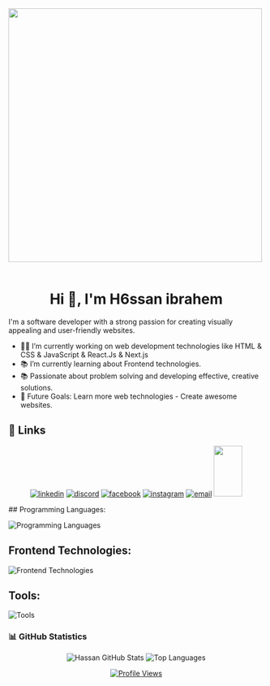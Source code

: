 <img src="https://user-images.githubusercontent.com/74038190/212748842-9fcbad5b-6173-4175-8a61-521f3dbb7514.gif" width="500">
<br><br>
<h1 align="center">Hi 👋, I'm H6ssan ibrahem</h1>
<p>
I'm a software developer with a strong passion for creating visually appealing and user-friendly websites. 
</p>

- 👨‍💻 I’m currently working on web development technologies like HTML & CSS & JavaScript & React.Js & Next.js
- 📚 I’m currently learning about Frontend technologies.
- 📚 Passionate about problem solving and developing effective, creative solutions.
- 🎯 Future Goals: Learn more web technologies - Create awesome websites.
 

  
## :link: Links

<p align="center">
 <a href="https://linkedin.com/in/hassan-hammam-159981334?utm_source=share&utm_campaign=share_via&utm_content=profile&utm_medium=android_app"><img src="https://img.icons8.com/color/96/000000/linkedin.png" alt="linkedin"/></a>
   <a href="https://discord.gg/hassan000774"><img src="https://img.icons8.com/color/96/000000/discord-logo.png" alt="discord"/></a>
    <a href="https://www.facebook.com/share/15sUpguKEy/?mibextid=qi2Omg"><img src="https://img.icons8.com/color/96/000000/facebook.png" alt="facebook"/></a>
      <a href="https://www.instagram.com/32_hassan_hammam?utm_source=qr&igsh=NjMyOWwzMW5rd2Zr"><img src="https://img.icons8.com/color/96/000000/instagram-new.png" alt="instagram"/></a>
      <a href="hassanhammam436@gmail.com"><img src="https://img.icons8.com/color/96/000000/gmail.png" alt="email"/></a>
 <a href="https://codeforces.com/profile/Hassan657" target="blank"><img src="https://raw.githubusercontent.com/rahuldkjain/github-profile-readme-generator/master/src/images/icons/Social/codeforces.svg"  height="100" width="56" /></a>
</p>
## Programming Languages:

![Programming Languages](https://skillicons.dev/icons?i=cpp,py,c)

## Frontend Technologies:

![Frontend Technologies](https://skillicons.dev/icons?i=html,css,bootstrap,tailwind,js,typescript,react,Next.js)
## Tools:

![Tools](https://skillicons.dev/icons?i=git,github,vscode,kaggle)


### 📊 GitHub Statistics
<p align="center">
  <img src="https://github-readme-stats.vercel.app/api?username=hassan4366&show_icons=true&theme=shades-of-purple" alt="Hassan GitHub Stats">
  <img src="https://github-readme-stats.vercel.app/api/top-langs?username=hassan4366&show_icons=true&locale=en&layout=compact&theme=radical" alt="Top Languages">
</p>

<p align="center">
  <a href="https://komarev.com/ghpvc/?username=hassan4366&style=for-the-badge">
    <img src="https://komarev.com/ghpvc/?username=hassan4366&style=for-the-badge" alt="Profile Views">
  </a>
</p>
